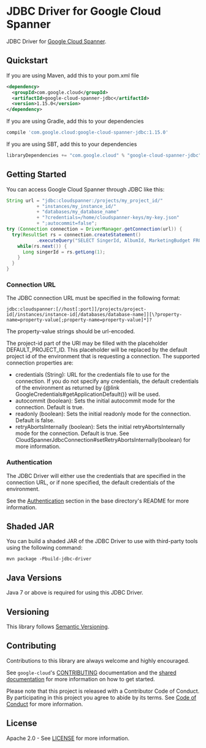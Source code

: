 # JDBC Driver for Google Cloud Spanner

JDBC Driver for
[Google Cloud Spanner](https://cloud.google.com/spanner/).

## Quickstart

[//]: # ({x-version-update-start:google-cloud-spanner-jdbc:released})
If you are using Maven, add this to your pom.xml file
```xml
<dependency>
  <groupId>com.google.cloud</groupId>
  <artifactId>google-cloud-spanner-jdbc</artifactId>
  <version>1.15.0</version>
</dependency>
```
If you are using Gradle, add this to your dependencies
```Groovy
compile 'com.google.cloud:google-cloud-spanner-jdbc:1.15.0'
```
If you are using SBT, add this to your dependencies
```Scala
libraryDependencies += "com.google.cloud" % "google-cloud-spanner-jdbc" % "1.15.0"
```
[//]: # ({x-version-update-end})

## Getting Started
You can access Google Cloud Spanner through JDBC like this:

```java
String url = "jdbc:cloudspanner:/projects/my_project_id/"
           + "instances/my_instance_id/"
           + "databases/my_database_name"
           + "?credentials=/home/cloudspanner-keys/my-key.json"
           + ";autocommit=false";
try (Connection connection = DriverManager.getConnection(url)) {
  try(ResultSet rs = connection.createStatement()
           .executeQuery("SELECT SingerId, AlbumId, MarketingBudget FROM Albums")) {
    while(rs.next()) {
      Long singerId = rs.getLong(1);
    }
  }
}
```

### Connection URL
The JDBC connection URL must be specified in the following format:

```
jdbc:cloudspanner:[//host[:port]]/projects/project-id[/instances/instance-id[/databases/database-name]][\?property-name=property-value[;property-name=property-value]*]?
```

The property-value strings should be url-encoded.

The project-id part of the URI may be filled with the placeholder DEFAULT_PROJECT_ID. This
placeholder will be replaced by the default project id of the environment that is requesting a
connection.
The supported connection properties are:

* credentials (String): URL for the credentials file to use for the connection. If you do not specify any credentials, the default credentials of the environment as returned by {@link GoogleCredentials#getApplicationDefault()} will be used.
* autocommit (boolean): Sets the initial autocommit mode for the connection. Default is true.
* readonly (boolean): Sets the initial readonly mode for the connection. Default is false.
* retryAbortsInternally (boolean): Sets the initial retryAbortsInternally mode for the connection. Default is true. See
CloudSpannerJdbcConnection#setRetryAbortsInternally(boolean) for more information.

### Authentication
The JDBC Driver will either use the credentials that are specified in the connection URL, or if none specified, the default credentials of the environment.

See the
[Authentication](https://github.com/googleapis/google-cloud-java#authentication)
section in the base directory's README for more information.

## Shaded JAR

You can build a shaded JAR of the JDBC Driver to use with third-party tools using the following command:

```
mvn package -Pbuild-jdbc-driver
```

## Java Versions

Java 7 or above is required for using this JDBC Driver.

## Versioning

This library follows [Semantic Versioning](http://semver.org/).

## Contributing

Contributions to this library are always welcome and highly encouraged.

See `google-cloud`'s [CONTRIBUTING] documentation and the
[shared documentation](https://github.com/googleapis/google-cloud-common/blob/master/contributing/readme.md#how-to-contribute-to-gcloud)
for more information on how to get started.

Please note that this project is released with a Contributor Code of Conduct.
By participating in this project you agree to abide by its terms. See
[Code of Conduct][code-of-conduct] for more information.

## License

Apache 2.0 - See [LICENSE] for more information.


[CONTRIBUTING]:https://github.com/googleapis/google-cloud-java/blob/master/CONTRIBUTING.md
[code-of-conduct]:https://github.com/googleapis/google-cloud-java/blob/master/CODE_OF_CONDUCT.md#contributor-code-of-conduct
[LICENSE]: https://github.com/googleapis/google-cloud-java/blob/master/LICENSE
[cloud-platform]: https://cloud.google.com/

[cloud-spanner]: https://cloud.google.com/spanner/
[cloud-spanner-docs]: https://cloud.google.com/spanner/docs/overview
